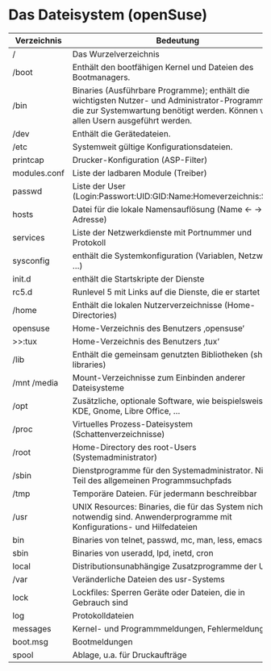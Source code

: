 # Das Dateisystem (openSuse)
|Verzeichnis		|Bedeutung|
|-------------------|---------|
|/   				|Das Wurzelverzeichnis|
|/boot 				|Enthält den bootfähigen Kernel und Dateien des Bootmanagers.|
|/bin  				|Binaries (Ausführbare Programme); enthält die wichtigsten Nutzer- und Administrator-Programme, die zur Systemwartung benötigt werden. Können von allen Usern ausgeführt werden.|
|/dev  				|Enthält die Gerätedateien.|
|/etc  				|Systemweit gültige Konfigurationsdateien.|
|	printcap		|Drucker-Konfiguration (ASP-Filter)|
|	modules.conf	|Liste der ladbaren Module (Treiber)|
|	passwd			|Liste der User (Login:Passwort:UID:GID:Name:Homeverzeichnis:Shell)|
|	hosts			|Datei für die lokale Namensauflösung (Name <- -> IP-Adresse)|
|	services		|Liste der Netzwerkdienste mit Portnummer und Protokoll|
|	sysconfig		|enthält die Systemkonfiguration (Variablen, Netzwerk, …)|
|	init.d			|enthält die Startskripte der Dienste|
|		rc5.d		|Runlevel 5 mit Links auf die Dienste, die er startet|
|/home				|Enthält die lokalen Nutzerverzeichnisse (Home-Directories)|
|	opensuse		|Home-Verzeichnis des Benutzers ‚opensuse‘|
|>>:tux				|Home-Verzeichnis des Benutzers ‚tux‘|
|/lib				|Enthält die gemeinsam genutzten Bibliotheken (shared libraries)|
|/mnt	/media		|Mount-Verzeichnisse zum Einbinden anderer Dateisysteme|
|/opt				|Zusätzliche, optionale Software, wie beispielsweise KDE, Gnome, Libre Office, …|
|/proc				|Virtuelles Prozess-Dateisystem (Schattenverzeichnisse)|
|/root				|Home-Directory des root-Users (Systemadministrator)|
|/sbin				|Dienstprogramme für den Systemadministrator. Nicht Teil des allgemeinen Programmsuchpfads|
|/tmp				|Temporäre Dateien. Für jedermann beschreibbar|
|/usr				|UNIX Resources: Binaries, die für das System nicht notwendig sind. Anwenderprogramme mit Konfigurations- und Hilfedateien|
|	bin				|Binaries von telnet, passwd, mc, man, less, emacs|
|	sbin			|Binaries von useradd, lpd, inetd, cron|
|	local			|Distributionsunabhängige Zusatzprogramme der User|
|/var				|Veränderliche Dateien des usr-Systems|
|	lock			|Lockfiles: Sperren Geräte oder Dateien, die in Gebrauch sind|
|	log				|Protokolldateien|
|		messages	|Kernel- und Programmmeldungen, Fehlermeldungen|
|		boot.msg	|Bootmeldungen|
|	spool			|Ablage, u.a. für Druckaufträge|